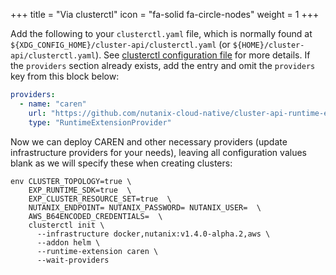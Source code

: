 +++
title = "Via clusterctl"
icon = "fa-solid fa-circle-nodes"
weight = 1
+++

Add the following to your `clusterctl.yaml` file, which is normally found at
`${XDG_CONFIG_HOME}/cluster-api/clusterctl.yaml` (or `${HOME}/cluster-api/clusterctl.yaml`). See [clusterctl
configuration file] for more details. If the `providers` section already exists, add the entry and omit the `providers`
key from this block below:

```yaml
providers:
  - name: "caren"
    url: "https://github.com/nutanix-cloud-native/cluster-api-runtime-extensions-nutanix/releases/latest/runtime-extension-components.yaml"
    type: "RuntimeExtensionProvider"
```

Now we can deploy CAREN and other necessary providers (update infrastructure providers for your needs), leaving all
configuration values blank as we will specify these when creating clusters:

```shell
env CLUSTER_TOPOLOGY=true \
    EXP_RUNTIME_SDK=true  \
    EXP_CLUSTER_RESOURCE_SET=true  \
    NUTANIX_ENDPOINT= NUTANIX_PASSWORD= NUTANIX_USER=  \
    AWS_B64ENCODED_CREDENTIALS=  \
    clusterctl init \
      --infrastructure docker,nutanix:v1.4.0-alpha.2,aws \
      --addon helm \
      --runtime-extension caren \
      --wait-providers
```

[clusterctl configuration file]: https://cluster-api.sigs.k8s.io/clusterctl/configuration.html?highlight=clusterctl%20config#variables
